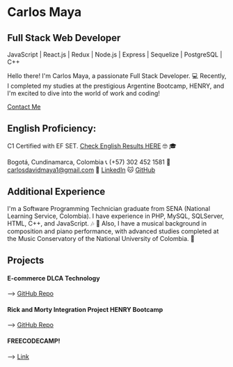 # Carlos Maya
## Full Stack Web Developer
JavaScript | React.js | Redux | Node.js | Express | Sequelize | PostgreSQL | C++

Hello there! I'm Carlos Maya, a passionate Full Stack Developer. 💻 Recently, I completed my studies at the prestigious Argentine Bootcamp, HENRY, and I'm excited to dive into the world of work and coding!

[Contact Me](mailto:carlosdavidmaya1@gmail.com) 
## English Proficiency: 
C1 Certified with EF SET. [Check English Results HERE](https://www.efset.org/cert/jBriHX) 🤓 🎓

Bogotá, Cundinamarca, Colombia
📞 (+57) 302 452 1581
📧 [carlosdavidmaya1@gmail.com](mailto:carlosdavidmaya1@gmail.com)
💼 [LinkedIn](https://www.linkedin.com/in/carlosmayadev)
🐱 [GitHub](https://github.com/carlosmayadev)

## Additional Experience

I'm a Software Programming Technician graduate from SENA (National Learning Service, Colombia). I have experience in PHP, MySQL, SQLServer, HTML, C++, and JavaScript. 🎶 🎹 Also, I have a musical background in composition and piano performance, with advanced studies completed at the Music Conservatory of the National University of Colombia.
🎹

## Projects

#### E-commerce DLCA Technology
--> [GitHub Repo](https://github.com/Ftuberquia/PF-DLCA-technology/tree/main)

#### Rick and Morty Integration Project HENRY Bootcamp
--> [GitHub Repo](https://github.com/CarlosMayaDev/Rick_and_Morty)

#### FREECODECAMP!
--> [Link](https://www.freecodecamp.org/CarlosMaya)

